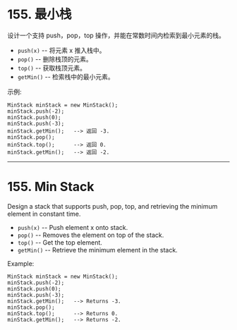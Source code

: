 # 155. 最小栈

设计一个支持 push，pop，top 操作，并能在常数时间内检索到最小元素的栈。

* `push(x)` -- 将元素 x 推入栈中。
* `pop()` -- 删除栈顶的元素。
* `top()` -- 获取栈顶元素。
* `getMin()` -- 检索栈中的最小元素。

示例:

```()
MinStack minStack = new MinStack();
minStack.push(-2);
minStack.push(0);
minStack.push(-3);
minStack.getMin();   --> 返回 -3.
minStack.pop();
minStack.top();      --> 返回 0.
minStack.getMin();   --> 返回 -2.
```

***

# 155. Min Stack

Design a stack that supports push, pop, top, and retrieving the minimum element in constant time.

* `push(x)` -- Push element x onto stack.
* `pop()` -- Removes the element on top of the stack.
* `top()` -- Get the top element.
* `getMin()` -- Retrieve the minimum element in the stack.

Example:

```()
MinStack minStack = new MinStack();
minStack.push(-2);
minStack.push(0);
minStack.push(-3);
minStack.getMin();   --> Returns -3.
minStack.pop();
minStack.top();      --> Returns 0.
minStack.getMin();   --> Returns -2.
```

